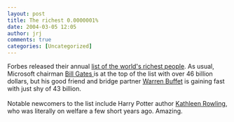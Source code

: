 ```yaml
---
layout: post
title: The richest 0.0000001%
date: 2004-03-05 12:05
author: jrj
comments: true
categories: [Uncategorized]
---
```

Forbes released their annual <a href="http://www.forbes.com/maserati/billionaires2004/bill04land.html" target="_blank">list of the world's richest people</a>. As usual, Microsoft chairman <a href="http://www.forbes.com/maserati/billionaires2004/LIRBH69.html?passListId=10&amp;passYear=2004&amp;passListType=Person&amp;uniqueId=BH69&amp;datatype=Person" target="_blank">Bill Gates </a>is at the top of the list with over 46 billion dollars, but his good friend and bridge partner <a href="http://www.forbes.com/finance/lists/10/2004/LIR.jhtml?passListId=10&amp;passYear=2004&amp;passListType=Person&amp;uniqueId=C0R3&amp;datatype=Person" target="_blank">Warren Buffet</a> is gaining fast with just shy of 43 billion.<br /><br />Notable newcomers to the list include Harry Potter author <a href="http://www.forbes.com/maserati/billionaires2004/bill04land.html" target="_new">Kathleen Rowling</a>, who was literally on welfare a few short years ago. Amazing.
